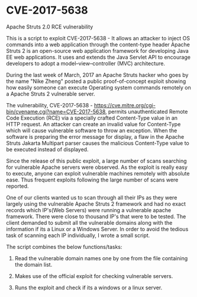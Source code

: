 # CVE-2017-5638
Apache Struts 2.0 RCE vulnerability

This is a script to exploit CVE-2017-5638 - It allows an attacker to inject OS commands into a web application through the content-type header
Apache Struts 2 is an open-source web application framework for developing Java EE web applications. It uses and extends the Java Servlet API to encourage developers to adopt a model–view–controller (MVC) architecture.

During the last week of March, 2017 an Apache Struts hacker who goes by the name "Nike Zheng" posted a public proof-of-concept exploit showing how easily someone can execute Operating system commands remotely on a Apache Struts 2 vulnerable server.

The vulnerability, CVE-2017-5638 - https://cve.mitre.org/cgi-bin/cvename.cgi?name=CVE-2017-5638, permits unauthenticated Remote Code Execution (RCE) via a specially crafted Content-Type value in an HTTP request. An attacker can create an invalid value for Content-Type which will cause vulnerable software to throw an exception. When the software is preparing the error message for display, a flaw in the Apache Struts Jakarta Multipart parser causes the malicious Content-Type value to be executed instead of displayed.

Since the release of this public exploit, a large number of scans searching for vulnerable Apache servers were observed. As the exploit is really easy to execute, anyone can exploit vulnerable machines remotely with absolute ease. Thus frequent exploits following the large number of scans were reported.

One of our clients wanted us to scan through all their IPs as they were largely using the vulnerable Apache Struts 2 framework and had no exact records which IP's(Web Servers) were running a vulnerable apache framework. There were close to thousand IP's that were to be tested.
The client demanded to submit all the vulnerable domains along with the information if its a Linux or a Windows Server. In order to avoid the tedious task of scanning each IP individually, I wrote a small script.

The script combines the below functions/tasks:

1. Read the vulnerable domain names one by one from the file containing the domain list.

2. Makes use of the official exploit for checking vulnerable servers.

3. Runs the exploit and check if its a windows or a linux server.
